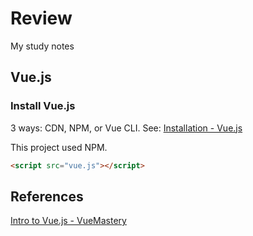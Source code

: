 # Review
My study notes

## Vue.js
### Install Vue.js
3 ways: CDN, NPM, or Vue CLI. See: [Installation - Vue.js](https://vuejs.org/v2/guide/installation.html)

This project used NPM.

```html
<script src="vue.js"></script>
```

## References

[Intro to Vue.js - VueMastery](https://www.vuemastery.com/courses/intro-to-vue-js/vue-instance/)

